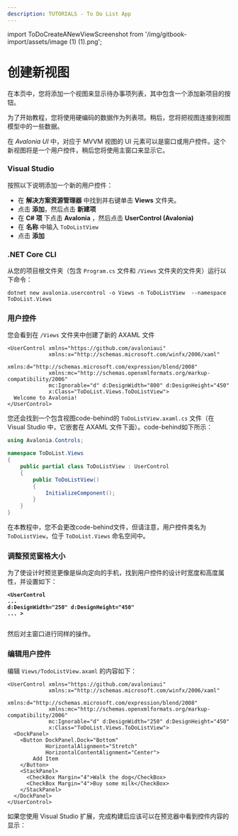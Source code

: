```yaml
---
description: TUTORIALS - To Do List App
---
```


import ToDoCreateANewViewScreenshot from '/img/gitbook-import/assets/image (1) (1).png';

# 创建新视图

在本页中，您将添加一个视图来显示待办事项列表，其中包含一个添加新项目的按钮。

为了开始教程，您将使用硬编码的数据作为列表项。稍后，您将把视图连接到视图模型中的一些数据。

在 _Avalonia UI_ 中，对应于 MVVM 视图的 UI 元素可以是窗口或用户控件。这个新视图将是一个用户控件，稍后您将使用主窗口来显示它。

### Visual Studio

按照以下说明添加一个新的用户控件：

- 在 **解决方案资源管理器** 中找到并右键单击 **Views** 文件夹。
- 点击 **添加**，然后点击 **新建项**
- 在 **C# 项** 下点击 **Avalonia** ，然后点击 **UserControl (Avalonia)**
- 在 **名称** 中输入 `ToDoListView`
- 点击 **添加**

### .NET Core CLI

从您的项目根文件夹（包含 `Program.cs` 文件和 `/Views` 文件夹的文件夹）运行以下命令：

```
dotnet new avalonia.usercontrol -o Views -n ToDoListView  --namespace ToDoList.Views
```

### 用户控件

您会看到在 `/Views` 文件夹中创建了新的 AXAML 文件

```markup
<UserControl xmlns="https://github.com/avaloniaui"
             xmlns:x="http://schemas.microsoft.com/winfx/2006/xaml"
             xmlns:d="http://schemas.microsoft.com/expression/blend/2008"
             xmlns:mc="http://schemas.openxmlformats.org/markup-compatibility/2006"
             mc:Ignorable="d" d:DesignWidth="800" d:DesignHeight="450"
             x:Class="ToDoList.Views.ToDoListView">
  Welcome to Avalonia!
</UserControl>
```

您还会找到一个包含视图code-behind的 `ToDoListView.axaml.cs` 文件（在 Visual Studio 中，它嵌套在 AXAML 文件下面）。code-behind如下所示：

```csharp
using Avalonia.Controls;

namespace ToDoList.Views
{
    public partial class ToDoListView : UserControl
    {
        public ToDoListView()
        {
            InitializeComponent();
        }
    }
}
```

在本教程中，您不会更改code-behind文件，但请注意，用户控件类名为 `ToDoListView`，位于 `ToDoList.Views` 命名空间中。

### 调整预览窗格大小

为了使设计时预览更像是纵向定向的手机，找到用户控件的设计时宽度和高度属性，并设置如下：

<pre class="language-markup"><code class="lang-markup"><strong>&#x3C;UserControl 
</strong><strong>...
</strong><strong>d:DesignWidth="250" d:DesignHeight="450" 
</strong><strong>... >
</strong><strong>
</strong></code></pre>

然后对主窗口进行同样的操作。

### 编辑用户控件

编辑 `Views/TodoListView.axaml` 的内容如下：

```markup
<UserControl xmlns="https://github.com/avaloniaui"
             xmlns:x="http://schemas.microsoft.com/winfx/2006/xaml"
             xmlns:d="http://schemas.microsoft.com/expression/blend/2008"
             xmlns:mc="http://schemas.openxmlformats.org/markup-compatibility/2006"
             mc:Ignorable="d" d:DesignWidth="250" d:DesignHeight="450"
             x:Class="ToDoList.Views.ToDoListView">
  <DockPanel>
    <Button DockPanel.Dock="Bottom"
            HorizontalAlignment="Stretch"
            HorizontalContentAlignment="Center">
        Add Item
    </Button>
    <StackPanel>
      <CheckBox Margin="4">Walk the dog</CheckBox>
      <CheckBox Margin="4">Buy some milk</CheckBox>
    </StackPanel>
  </DockPanel>
</UserControl>
```

如果您使用 Visual Studio 扩展，完成构建后应该可以在预览器中看到控件内容的显示：

<img className="center" src={ToDoCreateANewViewScreenshot} alt="" />
